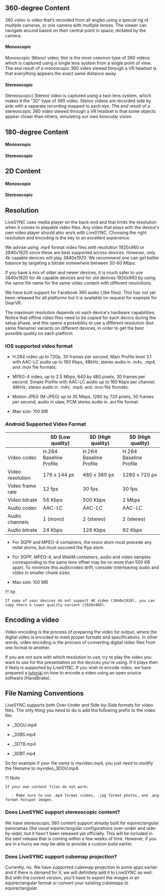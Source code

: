 

## 360-degree Content

360 video is video that’s recorded from all angles using a special rig of multiple cameras, or one camera with multiple lenses. The viewer can navigate around based on their central point in space, dictated by the camera.

#### Monoscopic

Monoscopic (Mono) video, this is the most common type of 360 videos which is captured using a single lens system from a single point of view. The end result of a monoscopic 360 video viewed through a VR headset is that everything appears the exact same distance away. 

#### Stereoscopic

Stereoscopic( Stereo) video is captured using a twin lens system, which makes it the “3D” type of 360 video. Stereo videos are recorded side by side with a separate recording mapped to each eye. The end result of a stereoscopic 360 video viewed through a VR headset is that some objects appear closer than others, simulating our own binocular vision. 

## 180-degree Content

#### Monoscopic

#### Stereoscopic

## 2D Content

#### Monoscopic

#### Stereoscopic

## Resolution

LiveSYNC uses media player on the back-end and that limits the resolution when it comes to playable video files. Any video that plays with the device's own video player should also work with LiveSYNC.
Choosing the right resolution and encoding is the key to an excellent experience. 

We advise using .mp4 format video files with resolution 1920x960 or 3840x1920 since these are best supported across devices. However, only 4k capable devices will play 3840x1920. We recommend one can get better balance by targeting a bitrate somewhere between 30-60 Mbps. 

If you have a mix of older and newer devices, it is much safer to use 3840x1920 for 4k capable devices and for old devices 1920x960
by using the same file name for the same video content with different resolutions. 

We have built support for Facebook 360 audio (.tbe files). This has not yet been released for all platforms but it is available on request for example for GearVR.

The maximum resolution depends on each device's hardware capabilities. Notice that offline video files need to be copied for each device during the setup phase, and this opens a possibility to use a different resolution (but same filename) variants on different devices, in order to get the best possible quality on each platform.


### iOS supported video format

- H.264 video up to 720p, 30 frames per second, Main Profile level 3.1 with AAC-LC audio up to 160 Kbps, 48kHz, stereo audio in .m4v, .mp4, and .mov file formats;

- MPEG-4 video, up to 2.5 Mbps, 640 by 480 pixels, 30 frames per second, Simple Profile with AAC-LC audio up to 160 Kbps per channel, 48kHz, stereo audio in .m4v, .mp4, and .mov file formats;

- Motion JPEG (M-JPEG) up to 35 Mbps, 1280 by 720 pixels, 30 frames per second, audio in ulaw, PCM stereo audio in .avi file format.

- Max size: 100 MB

### Android Supported Video Format

|              | SD (Low quality) | SD (High quality) | SD (High quality) |
| ------------ | ------------- | ------------ |------------ |
| Video codec | H.264 Baseline Profile  | 	H.264 Baseline Profile	 |H.264 Baseline Profile |
| Video resolution | 176 x 144 px | 480 x 360 px | 1280 x 720 px |
| Video frame rate | 12 fps  | 30 fps | 30 fps |
| Video bitrate | 56 Kbps  | 500 Kbps | 2 Mbps |
| Audio codec | AAC-LC | AAC-LC | AAC-LC |
| Audio channels | 1 (mono) | 2 (stereo) | 2 (stereo) |
| Audio bitrate | 24 Kbps  | 128 Kbps | 92 Kbps |


- For 3GPP and MPEG-4 containers, the moov atom must precede any mdat atoms, but must succeed the ftyp atom.

- For 3GPP, MPEG-4, and WebM containers, audio and video samples corresponding to the same time offset may be no more than 500 KB apart. To minimize this audio/video drift, consider interleaving audio and video in smaller chunk sizes.

- Max size: 100 MB

!!! tip
    
    If some of your devices do not support 4K video (3840x1920), you can copy there a lower quality variant (1920x960). 
    
 
## Encoding a video
 
 Video encoding is the process of preparing the video for output, where the digital video is encoded to meet proper formats and specifications. In other words, video encoding is the process of converting digital video files from one format to another. 
 
  If you are not sure with which resolution to use, try to play the video you want to use for the presentation on the devices you're using. If it plays then it likely is supported by LiveSYNC. If you wish to encode video, we have prepared a [tutorial](..//articles/video_encoding.md) on how to encode a video using an open source software (HandBrake). 

## File Naming Conventions

LiveSYNC supports both Over-Under and Side-by-Side formats for video files. The only thing you need to do is add the following prefix to the video file:

- _3DOU.mp4 

- _3SBS.mp4 

- _3DTB.mp4 

- _3DBT.mp4 

So for example if your file name is myvideo.mp4, you just need to modify the filename to myvideo_3DOU.mp4. 

!!! Note

    If your own content files do not work:
 
       - Make sure to use .mp4 format videos, .jpg format photos, and .png format hotspot images.
       
### Does LiveSYNC support stereoscopic content?

We have stereoscopic 360 content support already built for equirectangular panoramas (the usual equirectangular configurations over-under and side-by-side), but it hasn't been released yet officially. This will be included in the next release that is coming within a few weeks of time. However, if you are in a hurry we may be able to provide a custom build earlier.


### Does LiveSYNC support cubemap projection?

Currently, no. We have supported cubemap projection in some apps earlier and if there is demand for it, we will definitely add it to LiveSYNC as well. But with the current version, you'll have to export the images in an equirectangular format or convert your existing cubemaps to equirectangular.

